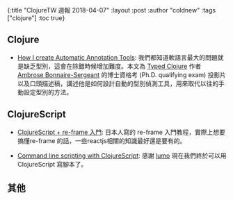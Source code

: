{:title "ClojureTW 週報 2018-04-07"
:layout :post
:author "coldnew"
:tags  ["clojure"]
:toc true}

## Clojure

- [How I create Automatic Annotation Tools](http://frenchy64.github.io/2018/04/04/automatic-annotations-quals.html): 我們都知道軟語言最大的問題就是缺乏型別，這會在除錯時候增加難度。本文為 [Typed Clojure](https://github.com/typedclojure) 作者 [Ambrose Bonnaire-Sergeant](https://github.com/frenchy64) 的博士資格考 (Ph.D. qualifying exam) 投影片以及口頭描述稿，講述他是如何設計自動的型別偵測工具，用來取代以往的手動設定型別的方法。

## ClojureScript

- [ClojureScript + re-frame 入門](https://qiita.com/knjname/items/58bf346c840d2e328135): 日本人寫的 re-frame 入門教程，實際上想要搞懂re-frame 的話，一些reactjs相關的知識最好還是要有的。

- [Command line scripting with ClojureScript](https://medium.com/@akiroz/command-line-scripting-with-clojurescript-5e5567367713): 感謝 [lumo]() 現在我們終於可以用 ClojureScript 寫腳本了。


## 其他